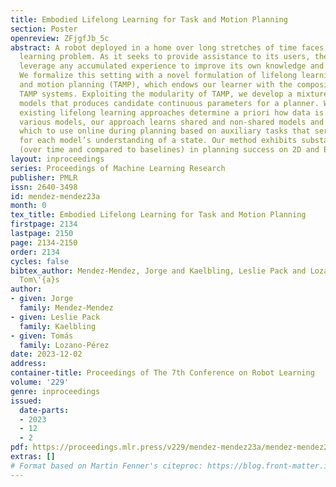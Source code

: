 ```yaml
---
title: Embodied Lifelong Learning for Task and Motion Planning
section: Poster
openreview: ZFjgfJb_5c
abstract: A robot deployed in a home over long stretches of time faces a true lifelong
  learning problem. As it seeks to provide assistance to its users, the robot should
  leverage any accumulated experience to improve its own knowledge and proficiency.
  We formalize this setting with a novel formulation of lifelong learning for task
  and motion planning (TAMP), which endows our learner with the compositionality of
  TAMP systems. Exploiting the modularity of TAMP, we develop a mixture of generative
  models that produces candidate continuous parameters for a planner. Whereas most
  existing lifelong learning approaches determine a priori how data is shared across
  various models, our approach learns shared and non-shared models and determines
  which to use online during planning based on auxiliary tasks that serve as a proxy
  for each model’s understanding of a state. Our method exhibits substantial improvements
  (over time and compared to baselines) in planning success on 2D and BEHAVIOR domains.
layout: inproceedings
series: Proceedings of Machine Learning Research
publisher: PMLR
issn: 2640-3498
id: mendez-mendez23a
month: 0
tex_title: Embodied Lifelong Learning for Task and Motion Planning
firstpage: 2134
lastpage: 2150
page: 2134-2150
order: 2134
cycles: false
bibtex_author: Mendez-Mendez, Jorge and Kaelbling, Leslie Pack and Lozano-P\'{e}rez,
  Tom\'{a}s
author:
- given: Jorge
  family: Mendez-Mendez
- given: Leslie Pack
  family: Kaelbling
- given: Tomás
  family: Lozano-Pérez
date: 2023-12-02
address:
container-title: Proceedings of The 7th Conference on Robot Learning
volume: '229'
genre: inproceedings
issued:
  date-parts:
  - 2023
  - 12
  - 2
pdf: https://proceedings.mlr.press/v229/mendez-mendez23a/mendez-mendez23a.pdf
extras: []
# Format based on Martin Fenner's citeproc: https://blog.front-matter.io/posts/citeproc-yaml-for-bibliographies/
---
```

